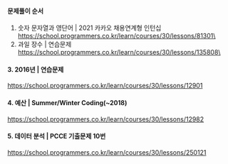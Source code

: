 #### 문제풀이 순서

1. 숫자 문자열과 영단어 | 2021 카카오 채용연계형 인턴십
https://school.programmers.co.kr/learn/courses/30/lessons/81301\
2. 과일 장수 | 연습문제 
https://school.programmers.co.kr/learn/courses/30/lessons/135808\
#### 3. 2016년 | 연습문제
https://school.programmers.co.kr/learn/courses/30/lessons/12901 

#### 4. 예산 | Summer/Winter Coding(~2018)
https://school.programmers.co.kr/learn/courses/30/lessons/12982

#### 5. 데이터 분석 | PCCE 기출문제 10번
https://school.programmers.co.kr/learn/courses/30/lessons/250121
